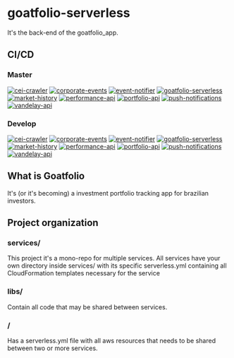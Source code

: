 # goatfolio-serverless

It's the back-end of the goatfolio_app.

## CI/CD
### Master
[![cei-crawler](https://github.com/victorclc/goatfolio-serverless/actions/workflows/cei-crawler.yml/badge.svg)](https://github.com/victorclc/goatfolio-serverless/actions/workflows/cei-crawler.yml)
[![corporate-events](https://github.com/victorclc/goatfolio-serverless/actions/workflows/corporate-events.yml/badge.svg)](https://github.com/victorclc/goatfolio-serverless/actions/workflows/corporate-events.yml)
[![event-notifier](https://github.com/victorclc/goatfolio-serverless/actions/workflows/event-notifier.yml/badge.svg)](https://github.com/victorclc/goatfolio-serverless/actions/workflows/event-notifier.yml)
[![goatfolio-serverless](https://github.com/victorclc/goatfolio-serverless/actions/workflows/goatfolio-serverless.yml/badge.svg)](https://github.com/victorclc/goatfolio-serverless/actions/workflows/goatfolio-serverless.yml)
[![market-history](https://github.com/victorclc/goatfolio-serverless/actions/workflows/market-history.yml/badge.svg)](https://github.com/victorclc/goatfolio-serverless/actions/workflows/market-history.yml)
[![performance-api](https://github.com/victorclc/goatfolio-serverless/actions/workflows/performance-api.yml/badge.svg)](https://github.com/victorclc/goatfolio-serverless/actions/workflows/performance-api.yml)
[![portfolio-api](https://github.com/victorclc/goatfolio-serverless/actions/workflows/portfolio-api.yml/badge.svg)](https://github.com/victorclc/goatfolio-serverless/actions/workflows/portfolio-api.yml)
[![push-notifications](https://github.com/victorclc/goatfolio-serverless/actions/workflows/push-notifications.yml/badge.svg)](https://github.com/victorclc/goatfolio-serverless/actions/workflows/push-notifications.yml)
[![vandelay-api](https://github.com/victorclc/goatfolio-serverless/actions/workflows/vandelay-api.yml/badge.svg)](https://github.com/victorclc/goatfolio-serverless/actions/workflows/vandelay-api.yml)

### Develop
[![cei-crawler](https://github.com/victorclc/goatfolio-serverless/actions/workflows/cei-crawler.yml/badge.svg?branch=develop)](https://github.com/victorclc/goatfolio-serverless/actions/workflows/cei-crawler.yml)
[![corporate-events](https://github.com/victorclc/goatfolio-serverless/actions/workflows/corporate-events.yml/badge.svg?branch=develop)](https://github.com/victorclc/goatfolio-serverless/actions/workflows/corporate-events.yml)
[![event-notifier](https://github.com/victorclc/goatfolio-serverless/actions/workflows/event-notifier.yml/badge.svg?branch=develop)](https://github.com/victorclc/goatfolio-serverless/actions/workflows/event-notifier.yml)
[![goatfolio-serverless](https://github.com/victorclc/goatfolio-serverless/actions/workflows/goatfolio-serverless.yml/badge.svg?branch=develop)](https://github.com/victorclc/goatfolio-serverless/actions/workflows/goatfolio-serverless.yml)
[![market-history](https://github.com/victorclc/goatfolio-serverless/actions/workflows/market-history.yml/badge.svg?branch=develop)](https://github.com/victorclc/goatfolio-serverless/actions/workflows/market-history.yml)
[![performance-api](https://github.com/victorclc/goatfolio-serverless/actions/workflows/performance-api.yml/badge.svg?branch=develop)](https://github.com/victorclc/goatfolio-serverless/actions/workflows/performance-api.yml)
[![portfolio-api](https://github.com/victorclc/goatfolio-serverless/actions/workflows/portfolio-api.yml/badge.svg?branch=develop)](https://github.com/victorclc/goatfolio-serverless/actions/workflows/portfolio-api.yml)
[![push-notifications](https://github.com/victorclc/goatfolio-serverless/actions/workflows/push-notifications.yml/badge.svg?branch=develop)](https://github.com/victorclc/goatfolio-serverless/actions/workflows/push-notifications.yml)
[![vandelay-api](https://github.com/victorclc/goatfolio-serverless/actions/workflows/vandelay-api.yml/badge.svg?branch=develop)](https://github.com/victorclc/goatfolio-serverless/actions/workflows/vandelay-api.yml)

## What is Goatfolio

It's (or it's becoming) a investment portfolio tracking app for brazilian investors.

## Project organization

### services/

This project it's a mono-repo for multiple services. All services have your own directory inside services/ with its specific serverless.yml containing all CloudFormation templates necessary for the service

### libs/

Contain all code that may be shared between services.

### /

Has a serverless.yml file with all aws resources that needs to be shared between two or more services.
